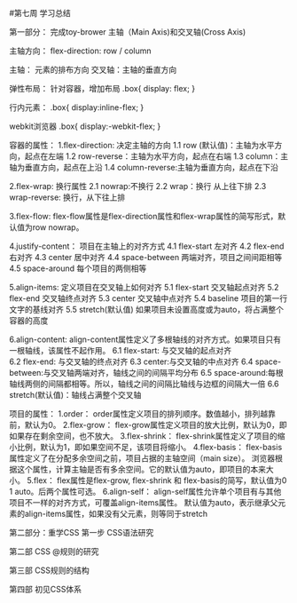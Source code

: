 #第七周 学习总结

第一部分： 完成toy-brower
主轴（Main Axis)和交叉轴(Cross Axis)

主轴方向： flex-direction: row / column

主轴： 元素的排布方向
交叉轴：主轴的垂直方向

弹性布局：
针对容器，增加布局
.box{
   display: flex; 
}

行内元素：
.box{
    display:inline-flex;
}

webkit浏览器
.box{
    display:-webkit-flex;
}

容器的属性：
1.flex-direction:
    决定主轴的方向
    1.1 row (默认值)：主轴为水平方向，起点在左端
    1.2 row-reverse：主轴为水平方向，起点在右端
    1.3 column：主轴为垂直方向，起点在上沿
    1.4 column-reverse:主轴为垂直方向，起点在下沿

2.flex-wrap:
    换行属性
    2.1 nowrap:不换行
    2.2 wrap：换行 从上往下排
    2.3 wrap-reverse: 换行，从下往上排

3.flex-flow:
    flex-flow属性是flex-direction属性和flex-wrap属性的简写形式，默认值为row nowrap。

4.justify-content：
    项目在主轴上的对齐方式 
    4.1 flex-start 左对齐
    4.2 flex-end   右对齐
    4.3 center     居中对齐
    4.4 space-between  两端对齐，项目之间间距相等
    4.5 space-around   每个项目的两侧相等

5.align-items:
    定义项目在交叉轴上如何对齐
    5.1 flex-start 交叉轴起点对齐
    5.2 flex-end   交叉轴终点对齐
    5.3 center     交叉轴中点对齐
    5.4 baseline   项目的第一行文字的基线对齐
    5.5 stretch(默认值)   如果项目未设置高度或为auto，将占满整个容器的高度


6.align-content:
    align-content属性定义了多根轴线的对齐方式。如果项目只有一根轴线，该属性不起作用。
    6.1 flex-start: 与交叉轴的起点对齐  
    6.2 flex-end: 与交叉轴的终点对齐
    6.3 center:与交叉轴的中点对齐
    6.4 space-between:与交叉轴两端对齐，轴线之间的间隔平均分布
    6.5 space-around:每根轴线两侧的间隔都相等。所以，轴线之间的间隔比轴线与边框的间隔大一倍
    6.6 stretch(默认值)：轴线占满整个交叉轴


项目的属性：
1.order：
    order属性定义项目的排列顺序。数值越小，排列越靠前，默认为0。
2.flex-grow：
    flex-grow属性定义项目的放大比例，默认为0，即如果存在剩余空间，也不放大。
3.flex-shrink：
    flex-shrink属性定义了项目的缩小比例，默认为1，即如果空间不足，该项目将缩小。
4.flex-basis：
    flex-basis属性定义了在分配多余空间之前，项目占据的主轴空间（main size）。
    浏览器根据这个属性，计算主轴是否有多余空间。它的默认值为auto，即项目的本来大小。
5.flex：
    flex属性是flex-grow, flex-shrink 和 flex-basis的简写，默认值为0 1 auto。后两个属性可选。
6.align-self：
    align-self属性允许单个项目有与其他项目不一样的对齐方式，可覆盖align-items属性。
    默认值为auto，表示继承父元素的align-items属性，如果没有父元素，则等同于stretch



第二部分：重学CSS
第一步  CSS语法研究

第二部 CSS @规则的研究
 
第三部 CSS规则的结构

第四部  初见CSS体系